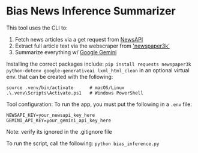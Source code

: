 # Bias News Inference Summarizer

This tool uses the CLI to:
1. Fetch news articles via a get request from [NewsAPI](https://newsapi.org/)
2. Extract full article text via the webscraper from ['newspaper3k'](https://pypi.org/project/newspaper3k/)
3. Summarize everything w/ [Google Gemini]('google-generativeai')

Installing the correct packages include:
`pip install requests newspaper3k python-dotenv google-generativeai lxml_html_clean`
in an optional virtual env. that can be created with the following: 
```python3 -m venv .venv
source .venv/bin/activate      # macOS/Linux
.\.venv\Scripts\Activate.ps1   # Windows PowerShell
```

Tool configuration:
To run the app, you must put the following in a `.env` file:
```
NEWSAPI_KEY=your_newsapi_key_here 
GEMINI_API_KEY=your_gemini_api_key_here
```
Note: verify its ignored in the .gitignore file

To run the script, call the following: 
```python bias_inference.py```
